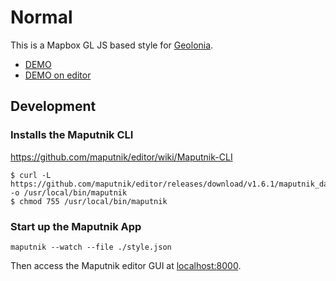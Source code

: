 # Normal

This is a Mapbox GL JS based style for [Geolonia](https://geolonia.com/).

* [DEMO](https://geolonia.github.io/preview/#nztm/map-normal)
* [DEMO on editor](https://geolonia.github.io/editor/?style=https://raw.githubusercontent.com/nztm/map-normal/master/style.json)

## Development

### Installs the Maputnik CLI

https://github.com/maputnik/editor/wiki/Maputnik-CLI

```
$ curl -L https://github.com/maputnik/editor/releases/download/v1.6.1/maputnik_darwin -o /usr/local/bin/maputnik
$ chmod 755 /usr/local/bin/maputnik
```

### Start up the Maputnik App

```
maputnik --watch --file ./style.json
```

Then access the Maputnik editor GUI at [localhost:8000](https://localhost:8000/).
